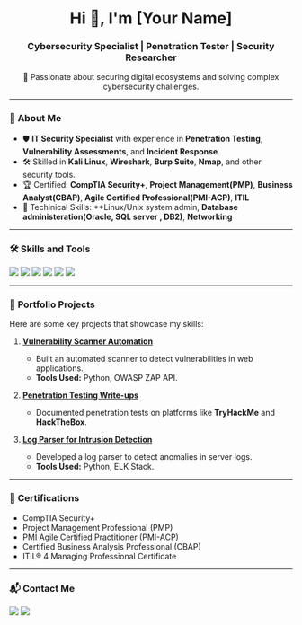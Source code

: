 <h1 align="center">Hi 👋, I'm [Your Name]</h1>
<h3 align="center">Cybersecurity Specialist | Penetration Tester | Security Researcher</h3>

<p align="center">
🔐 Passionate about securing digital ecosystems and solving complex cybersecurity challenges.
</p>

---

### 🚀 **About Me**
- 🛡 **IT Security Specialist** with experience in **Penetration Testing**, **Vulnerability Assessments**, and **Incident Response**.
- 🛠️ Skilled in **Kali Linux**, **Wireshark**, **Burp Suite**, **Nmap**, and other security tools.
- 🏆 Certified: **CompTIA Security+**, **Project Management(PMP)**, **Business Analyst(CBAP)**, **Agile Certified Professional(PMI-ACP)**, **ITIL**
- 🧠 Techinical Skills: **Linux/Unix system admin, **Database administeration(Oracle, SQL server , DB2)**, **Networking**

---

### 🛠️ **Skills and Tools**
<p>
  <img src="https://img.shields.io/badge/Tools-Kali%20Linux-informational?style=flat&logo=linux&color=blue" />
  <img src="https://img.shields.io/badge/Tools-Wireshark-informational?style=flat&logo=wireshark&color=blue" />
  <img src="https://img.shields.io/badge/Tools-Burp%20Suite-informational?style=flat&logo=burpsuite&color=orange" />
  <img src="https://img.shields.io/badge/Tools-Nmap-informational?style=flat&logo=nmap&color=blue" />
  <img src="https://img.shields.io/badge/Languages-Python-blue?style=flat&logo=python" />
  <img src="https://img.shields.io/badge/Languages-Bash-informational?style=flat&logo=gnu-bash&color=lightgrey" />
</p>

---

### 🔬 **Portfolio Projects**
Here are some key projects that showcase my skills:

1. **[Vulnerability Scanner Automation](https://github.com/yourusername/project1)**
   - Built an automated scanner to detect vulnerabilities in web applications.
   - **Tools Used:** Python, OWASP ZAP API.

2. **[Penetration Testing Write-ups](https://github.com/yourusername/project2)**
   - Documented penetration tests on platforms like **TryHackMe** and **HackTheBox**.

3. **[Log Parser for Intrusion Detection](https://github.com/yourusername/project3)**
   - Developed a log parser to detect anomalies in server logs.
   - **Tools Used:** Python, ELK Stack.

---

### 📜 **Certifications**
- CompTIA Security+
- Project Management Professional (PMP)
- PMI Agile Certified Practitioner (PMI-ACP) 
- Certified Business Analysis Professional (CBAP)
- ITIL® 4 Managing Professional Certificate


---

### 📬 **Contact Me**
<p>
<a href="https://linkedin.com/in/yourname"><img src="https://img.shields.io/badge/LinkedIn-Connect-blue?style=flat&logo=linkedin"></a>
<a href="mailto:youremail@example.com"><img src="https://img.shields.io/badge/Email-Contact-informational?style=flat&logo=gmail"></a>
</p>
